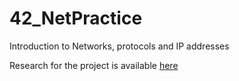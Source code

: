 # 42_NetPractice
Introduction to Networks, protocols and IP addresses

Research for the project is available [here](https://docs.google.com/document/d/1bU3Goc0uLP3jOLephhWKnjts7az9791d91CyaU4NIJM/edit?usp=sharing)
